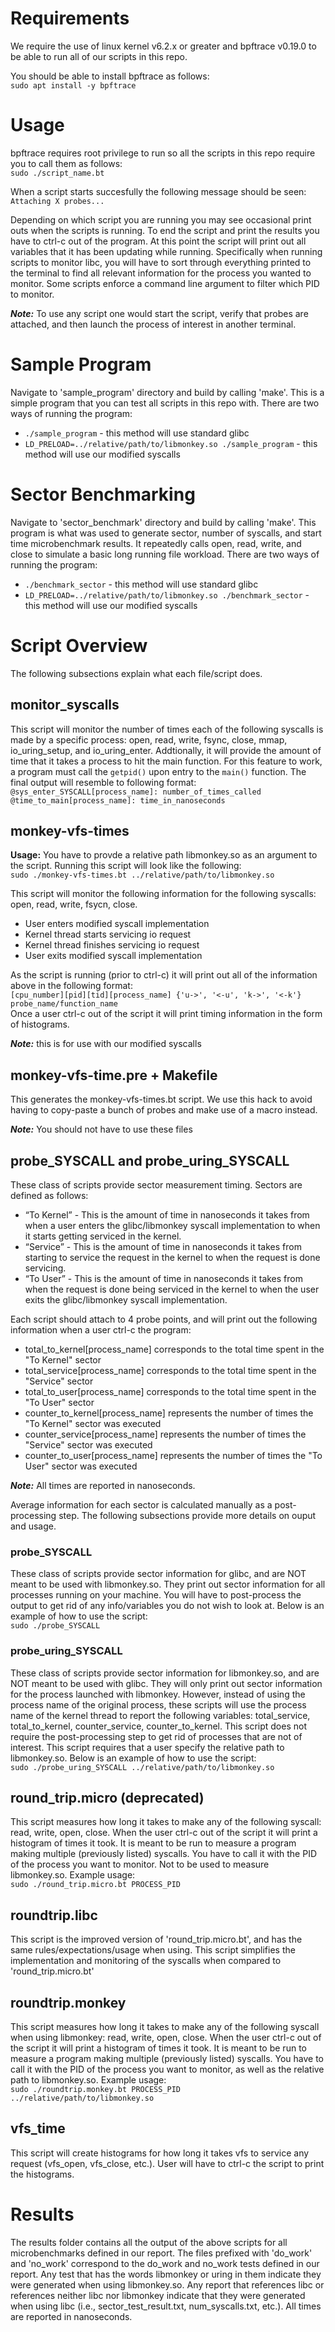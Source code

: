 # Requirements
We require the use of linux kernel v6.2.x or greater and bpftrace v0.19.0 to be able to run all of our scripts in this repo.

You should be able to install bpftrace as follows:  
`sudo apt install -y bpftrace`

# Usage
bpftrace requires root privilege to run so all the scripts in this repo require you to call them as follows:  
`sudo ./script_name.bt`  

When a script starts succesfully the following message should be seen:  
`Attaching X probes...`

Depending on which script you are running you may see occasional print outs when the scripts is running. To end the script and print the results you have to ctrl-c out of the program. At this point the script will print out all variables that it has been updating while running. Specifically when running scripts to monitor libc, you will have to sort through everything printed to the terminal to find all relevant information for the process you wanted to monitor. Some scripts enforce a command line argument to filter which PID to monitor.  

***Note:*** To use any script one would start the script, verify that probes are attached, and then launch the process of interest in another terminal.

# Sample Program
Navigate to 'sample_program' directory and build by calling 'make'. This is a simple program that you can test all scripts in this repo with. There are two ways of running the program:  
* `./sample_program` - this method will use standard glibc
* `LD_PRELOAD=../relative/path/to/libmonkey.so ./sample_program` - this method will use our modified syscalls

# Sector Benchmarking
Navigate to 'sector_benchmark' directory and build by calling 'make'. This program is what was used to generate sector, number of syscalls, and start time microbenchmark results. It repeatedly calls open, read, write, and close to simulate a basic long running file workload. There are two ways of running the program:  
* `./benchmark_sector` - this method will use standard glibc
* `LD_PRELOAD=../relative/path/to/libmonkey.so ./benchmark_sector` - this method will use our modified syscalls

# Script Overview
The following subsections explain what each file/script does.

## monitor_syscalls
This script will monitor the number of times each of the following syscalls is made by a specific process: open, read, write, fsync, close, mmap, io_uring_setup, and io_uring_enter. Addtionally, it will provide the amount of time that it takes a process to hit the main function. For this feature to work, a program must call the `getpid()` upon entry to the `main()` function. The final output will resemble to following format:  
`@sys_enter_SYSCALL[process_name]: number_of_times_called`  
`@time_to_main[process_name]: time_in_nanoseconds`  

## monkey-vfs-times
**Usage:** You have to provde a relative path libmonkey.so as an argument to the script. Running this script will look like the following:  
`sudo ./monkey-vfs-times.bt ../relative/path/to/libmonkey.so`  

This script will monitor the following information for the following syscalls: open, read, write, fsycn, close.  
* User enters modified syscall implementation
* Kernel thread starts servicing io request
* Kernel thread finishes servicing io request
* User exits modified syscall implementation
  
As the script is running (prior to ctrl-c) it will print out all of the information above in the following format:  
`[cpu_number][pid][tid][process_name] {'u->', '<-u', 'k->', '<-k'} probe_name/function_name`  
Once a user ctrl-c out of the script it will print timing information in the form of histograms.  
  
***Note:*** this is for use with our modified syscalls

## monkey-vfs-time.pre + Makefile
This generates the monkey-vfs-times.bt script. We use this hack to avoid having to copy-paste a bunch of probes and make use of a macro instead.  

***Note:*** You should not have to use these files  

## probe_SYSCALL and probe_uring_SYSCALL
These class of scripts provide sector measurement timing. Sectors are defined as follows:
* “To Kernel” - This is the amount of time in nanoseconds it takes from when a user enters the glibc/libmonkey syscall implementation to when it starts getting serviced in the kernel.
* “Service” - This is the amount of time in nanoseconds it takes from starting to service the request in the kernel to when the request is done servicing.
* “To User” - This is the amount of time in nanoseconds it takes from when the request is done being serviced in the kernel to when the user exits the glibc/libmonkey syscall implementation.

Each script should attach to 4 probe points, and will print out the following information when a user ctrl-c the program:
* total_to_kernel[process_name] corresponds to the total time spent in the "To Kernel" sector
* total_service[process_name] corresponds to the total time spent in the "Service" sector
* total_to_user[process_name] corresponds to the total time spent in the "To User" sector
* counter_to_kernel[process_name] represents the number of times the "To Kernel" sector was executed
* counter_service[process_name] represents the number of times the "Service" sector was executed
* counter_to_user[process_name] represents the number of times the "To User" sector was executed

***Note:*** All times are reported in nanoseconds.  

Average information for each sector is calculated manually as a post-processing step. The following subsections provide more details on ouput and usage.

### probe_SYSCALL
These class of scripts provide sector information for glibc, and are NOT meant to be used with libmonkey.so. They print out sector information for all processes running on your machine. You will have to post-process the output to get rid of any info/variables you do not wish to look at. Below is an example of how to use the script:  
`sudo ./probe_SYSCALL`

### probe_uring_SYSCALL
These class of scripts provide sector information for libmonkey.so, and are NOT meant to be used with glibc. They will only print out sector information for the process launched with libmonkey. However, instead of using the process name of the original process, these scripts will use the process name of the kernel thread to report the following variables: total_service, total_to_kernel, counter_service, counter_to_kernel. This script does not require the post-processing step to get rid of processes that are not of interest. This script requires that a user specify the relative path to libmonkey.so. Below is an example of how to use the script:  
`sudo ./probe_uring_SYSCALL ../relative/path/to/libmonkey.so`  

## round_trip.micro (deprecated)
This script measures how long it takes to make any of the following syscall: read, write, open, close. When the user ctrl-c out of the script it will print a histogram of times it took. It is meant to be run to measure a program making multiple (previously listed) syscalls. You have to call it with the PID of the process you want to monitor. Not to be used to measure libmonkey.so. Example usage:  
`sudo ./round_trip.micro.bt PROCESS_PID`  

## roundtrip.libc
This script is the improved version of 'round_trip.micro.bt', and has the same rules/expectations/usage when using. This script simplifies the implementation and monitoring of the syscalls when compared to 'round_trip.micro.bt'

## roundtrip.monkey
This script measures how long it takes to make any of the following syscall when using libmonkey: read, write, open, close. When the user ctrl-c out of the script it will print a histogram of times it took. It is meant to be run to measure a program making multiple (previously listed) syscalls. You have to call it with the PID of the process you want to monitor, as well as the relative path to libmonkey.so. Example usage:  
`sudo ./roundtrip.monkey.bt PROCESS_PID ../relative/path/to/libmonkey.so`  

## vfs_time
This script will create histograms for how long it takes vfs to service any request (vfs_open, vfs_close, etc.). User will have to ctrl-c the script to print the histograms.

# Results
The results folder contains all the output of the above scripts for all microbenchmarks defined in our report. The files prefixed with 'do_work' and 'no_work' correspond to the do_work and no_work tests defined in our report. Any test that has the words libmonkey or uring in them indicate they were generated when using libmonkey.so. Any report that references libc or references neither libc nor libmonkey indicate that they were generated when using libc (i.e., sector_test_result.txt, num_syscalls.txt, etc.). All times are reported in nanoseconds.
